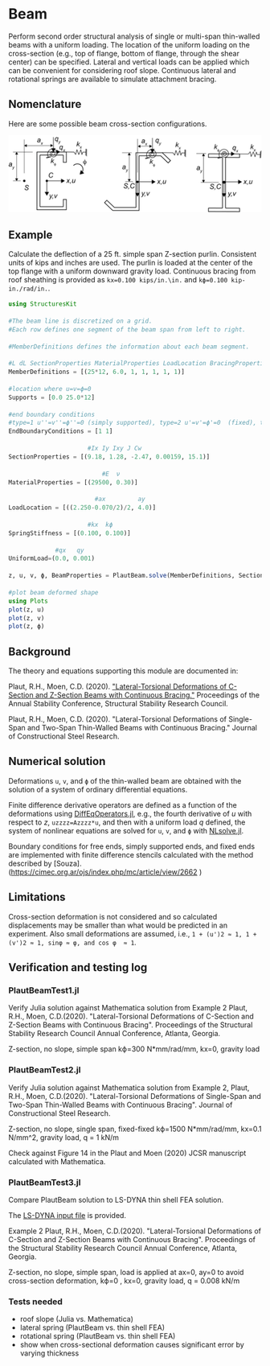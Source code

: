 # Beam

Perform second order structural analysis of single or multi-span thin-walled beams with a uniform loading.   The location of the uniform loading on the cross-section (e.g., top of flange, bottom of flange, through the shear center) can be specified.  Lateral and vertical loads can be applied which can be convenient for considering roof slope. Continuous lateral and rotational springs are available to simulate attachment bracing.  

## Nomenclature

Here are some possible beam cross-section configurations.

![Package nomenclature](./assets/crosssections.png)

## Example
Calculate the deflection of a 25 ft. simple span Z-section purlin.  Consistent units of kips and inches are used.  The purlin is loaded at the center of the top flange with a uniform downward gravity load. Continuous bracing from roof sheathing is provided as `kx=0.100 kips/in.\in.` and `kϕ=0.100 kip-in./rad/in.`.

```julia
using StructuresKit

#The beam line is discretized on a grid.
#Each row defines one segment of the beam span from left to right.

#MemberDefinitions defines the information about each beam segment.

#L dL SectionProperties MaterialProperties LoadLocation BracingProperties CrossSectionDimensions
MemberDefinitions = [(25*12, 6.0, 1, 1, 1, 1, 1)]

#location where u=v=ϕ=0
Supports = [0.0 25.0*12]

#end boundary conditions
#type=1 u''=v''=ϕ''=0 (simply supported), type=2 u'=v'=ϕ'=0  (fixed), type=3 u''=v''=ϕ''=u'''=v'''=ϕ'''=0 (free end, e.g., a cantilever)
EndBoundaryConditions = [1 1]

                      #Ix Iy Ixy J Cw
SectionProperties = [(9.18, 1.28, -2.47, 0.00159, 15.1)]

                          #E  ν
MaterialProperties = [(29500, 0.30)]

                        #ax         ay
LoadLocation = [((2.250-0.070/2)/2, 4.0)]

                      #kx  kϕ  
SpringStiffness = [(0.100, 0.100)]

             #qx   qy
UniformLoad=(0.0, 0.001)

z, u, v, ϕ, BeamProperties = PlautBeam.solve(MemberDefinitions, SectionProperties, MaterialProperties, LoadLocation, SpringStiffness, EndBoundaryConditions, Supports, UniformLoad)

#plot beam deformed shape
using Plots
plot(z, u)
plot(z, v)
plot(z, ϕ)

```
## Background
The theory and equations supporting this module are documented in:

 Plaut, R.H., Moen, C.D. (2020). ["Lateral-Torsional Deformations of C-Section and Z-Section Beams with Continuous Bracing."](https://cloud.aisc.org/SSRC/2020.html?_zs=X87We1&_zl=EMjo6)   Proceedings of the Annual Stability Conference, Structural Stability Research Council.

  Plaut, R.H., Moen, C.D. (2020). "Lateral-Torsional Deformations of Single-Span and Two-Span Thin-Walled Beams with Continuous Bracing." Journal of Constructional Steel Research.

## Numerical solution
Deformations `u`, `v`, and `ϕ` of the thin-walled beam are obtained with the solution of a system of ordinary differential equations.

Finite difference derivative operators are defined as a function of the deformations using [DiffEqOperators.jl](https://github.com/SciML/DiffEqOperators.jl), e.g., the fourth derivative of *u* with respect to *z*, `uzzzz=Azzzz*u`, and then with a uniform load *q* defined, the system of nonlinear equations are solved for `u`, `v`, and `ϕ` with [NLsolve.jl](https://github.com/JuliaNLSolvers/NLsolve.jl).

Boundary conditions for free ends, simply supported ends, and fixed ends are implemented with finite difference stencils calculated with the method described by [Souza].(https://cimec.org.ar/ojs/index.php/mc/article/view/2662 )

## Limitations
Cross-section deformation is not considered and so calculated displacements may be smaller than what would be predicted in an experiment.   Also small deformations are assumed, i.e., `1 + (u')2 ≈ 1, 1 + (v')2 ≈ 1, sinφ ≈ φ, and cos φ  ≈ 1`.

## Verification and testing log

### PlautBeamTest1.jl
Verify Julia solution against Mathematica solution from Example 2 Plaut, R.H., Moen, C.D.(2020). "Lateral-Torsional Deformations of C-Section and Z-Section Beams with Continuous Bracing".  Proceedings of the Structural Stability Research Council Annual Conference, Atlanta, Georgia.

Z-section, no slope, simple span
kϕ=300 N*mm/rad/mm, kx=0, gravity load

### PlautBeamTest2.jl
Verify Julia solution against Mathematica solution from
Example 2, Plaut, R.H., Moen, C.D.(2020). "Lateral-Torsional Deformations of Single-Span and Two-Span Thin-Walled Beams with Continuous Bracing". Journal of Constructional Steel Research.

Z-section, no slope, single span, fixed-fixed
kϕ=1500 N*mm/rad/mm, kx=0.1 N/mm^2, gravity load, q = 1 kN/m

Check against Figure 14 in the Plaut and Moen (2020) JCSR manuscript calculated with Mathematica.

### PlautBeamTest3.jl
Compare PlautBeam solution to LS-DYNA thin shell FEA solution.

The [LS-DYNA input file](/test/Beam/testfiles/PlautBeamTest3/SSRCExample2r6.k) is provided.

Example 2 Plaut, R.H., Moen, C.D.(2020). "Lateral-Torsional Deformations of C-Section and Z-Section Beams with Continuous Bracing".  Proceedings of the Structural Stability Research Council Annual Conference, Atlanta, Georgia.

Z-section, no slope, simple span, load is applied at ax=0, ay=0 to avoid cross-section deformation, kϕ=0 , kx=0, gravity load, q = 0.008 kN/m


### Tests needed
* roof slope (Julia vs. Mathematica)
* lateral spring (PlautBeam vs. thin shell FEA)
* rotational spring (PlautBeam vs. thin shell FEA)
* show when cross-sectional deformation causes significant error by varying thickness
